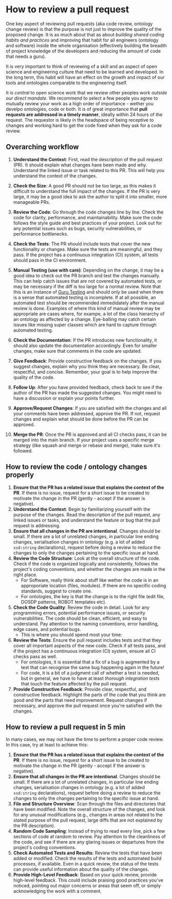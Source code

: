 # How to review a pull request

One key aspect of reviewing pull requests (aka code review, ontology change review) is that the purpose is not just to improve the quality of
the proposed change. It is as much about that as about _building shared coding habits and practices_ and improving that habit for all engineers (ontology and software) inside the whole organisation (effectively building the breadth of project knowledge of the developers and reducing the amount of code that needs a guru). 

It is very important to think of reviewing of a skill and an aspect of open science and engineering culture that need to be learned and developed. In the long term, this habit will have an effect on the growth and impact of our tools and ontologies comparable to the engineering itself.

It is _central_ to open science work that we review other peoples work _outside our direct mandate_. We recommend to select a few people you agree to mutually review your work as a high order of importance - wether you develpo ontologies, code or both. It is of great importance that **pull requests are addressed in a timely manner**, ideally within 24 hours of the request. The requestor is likely in the headspace of being receptive to changes and working hard to get the code fixed when they ask for a code review.

## Overarching workflow

1. **Understand the Context**: First, read the description of the pull request (PR). It should explain what changes have been made and why. Understand the linked issue or task related to this PR. This will help you understand the context of the changes.

1. **Check the Size**: A good PR should not be too large, as this makes it difficult to understand the full impact of the changes. If the PR is very large, it may be a good idea to ask the author to split it into smaller, more manageable PRs.

1. **Review the Code**: Go through the code changes line by line. Check the code for clarity, performance, and maintainability. Make sure the code follows the style guide and best practices of your project. Look out for any potential issues such as bugs, security vulnerabilities, or performance bottlenecks.

1. **Check the Tests**: The PR should include tests that cover the new functionality or changes. Make sure the tests are meaningful, and they pass. If the project has a continuous integration (CI) system, all tests should pass in the CI environment.

1. **Manual Testing (use with care)**: Depending on the change, it may be a good idea to check out the PR branch and test the changes manually. This can help catch issues that are not covered by automated tests, or may be necessary if the diff is too large for a normal review. Note that this is an instance of [Guru Testing](https://wiki.c2.com/?GuruChecksOutput) and should only be used when there is a sense that automated testing is incomplete. If at all possible, an automated test should be recommended immedidately after the manual review is done. Examples of where this kind of manual review may be appropriate are cases where, for exampe, a lot of the class hierarchy of an ontology as affected by a change. Eye-balling may catch certain issues like missing super classes which are hard to capture through automated testing.

1. **Check the Documentation**: If the PR introduces new functionality, it should also update the documentation accordingly. Even for smaller changes, make sure that comments in the code are updated.

1. **Give Feedback**: Provide constructive feedback on the changes. If you suggest changes, explain why you think they are necessary. Be clear, respectful, and concise. Remember, your goal is to help improve the quality of the code.

1. **Follow Up**: After you have provided feedback, check back to see if the author of the PR has made the suggested changes. You might need to have a discussion or explain your points further.

1. **Approve/Request Changes**: If you are satisfied with the changes and all your comments have been addressed, approve the PR. If not, request changes and explain what should be done before the PR can be approved.

1. **Merge the PR**: Once the PR is approved and all CI checks pass, it can be merged into the main branch. If your project uses a specific merge strategy (like squash and merge or rebase and merge), make sure it's followed.

## How to review the code / ontology changes properly

1. **Ensure that the PR has a related issue that explains the context of the PR**. If there is no issue, request for a short issue to be created to motivate the change in the PR (gently - accept if the answer is negative).
1. **Understand the Context**: Begin by familiarizing yourself with the purpose of the changes. Read the description of the pull request, any linked issues or tasks, and understand the feature or bug that the pull request is addressing.
1. **Ensure that all changes in the PR are intentional**. Changes should be small. If there are a lot of unrelated changes, in particular line ending changes, serialisation changes in ontology (e.g. a lot of added `xsd:string` declarations), request before doing a review to reduce the changes to only the changes pertaining to the specific issue at hand.
1. **Review the Code Structure**: Look at the overall structure of the code. Check if the code is organized logically and consistently, follows the project's coding conventions, and whether the changes are made in the right place.
    * For Software, really think about stuff like wether the code is in an approporiate location (files, modules). If there are no specific coding standards, suggest to create one.
    * For ontologies, the key is that the change is to the right file (edit file, DOSDP patterns, ROBOT templates etc).  
1. **Check the Code Quality**: Review the code in detail. Look for any programming errors, potential performance issues, or security vulnerabilities. The code should be clean, efficient, and easy to understand. Pay attention to the naming conventions, error handling, edge cases, and potential bugs.
    * This is where you should spend most your time:
1. **Review the Tests**: Ensure the pull request includes tests and that they cover all important aspects of the new code. Check if all tests pass, and if the project has a continuous integration (CI) system, ensure all CI checks pass as well.
    * For ontologies, it is essential that a fix of a bug is augmented by a test that can recognise the same bug happening again in the future!
    * For code, it is a bit of a judgment call of whether a test is needed, but in general, we have to have at least _thorough integration tests_ that touch the feature affected by the pull request.
1. **Provide Constructive Feedback**: Provide clear, respectful, and constructive feedback. Highlight the parts of the code that you think are good and the parts that need improvement. Request changes if necessary, and approve the pull request once you're satisfied with the changes.

## How to review a pull request in 5 min

In many cases, we may not have the time to perform a proper code review. In this case, try at least to achieve this:

1. **Ensure that the PR has a related issue that explains the context of the PR**. If there is no issue, request for a short issue to be created to motivate the change in the PR (gently - accept if the answer is negative).
1. **Ensure that all changes in the PR are intentional**. Changes should be small. If there are a lot of unrelated changes, in particular line ending changes, serialisation changes in ontology (e.g. a lot of added `xsd:string` declarations), request before doing a review to reduce the changes to only the changes pertaining to the specific issue at hand.
1. **File and Structure Overview**: Scan through the files and directories that have been modified. Note the overall structure of the changes, and look for any unusual modifications (e.g., changes in areas not related to the stated purpose of the pull request, large diffs that are not explained by the PR description).
1. **Random Code Sampling**: Instead of trying to read every line, pick a few sections of code at random to review. Pay attention to the cleanliness of the code, and see if there are any glaring issues or departures from the project's coding conventions.
1. **Check Automated Tests and Results**: Review the tests that have been added or modified. Check the results of the tests and automated build processes, if available. Even in a quick review, the status of the tests can provide useful information about the quality of the changes.
1. **Provide High-Level Feedback**: Based on your quick review, provide high-level feedback. This could include praising good practices you've noticed, pointing out major concerns or areas that seem off, or simply acknowledging the work with a comment.
